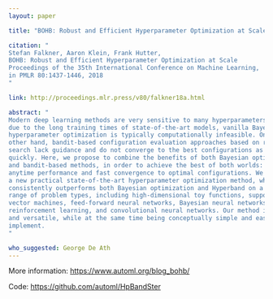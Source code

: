 ```yaml
---
layout: paper

title: "BOHB: Robust and Efficient Hyperparameter Optimization at Scale"

citation: "
Stefan Falkner, Aaron Klein, Frank Hutter,
BOHB: Robust and Efficient Hyperparameter Optimization at Scale
Proceedings of the 35th International Conference on Machine Learning, 
in PMLR 80:1437-1446, 2018
"

link: http://proceedings.mlr.press/v80/falkner18a.html

abstract: "
Modern deep learning methods are very sensitive to many hyperparameters, and, 
due to the long training times of state-of-the-art models, vanilla Bayesian 
hyperparameter optimization is typically computationally infeasible. On the 
other hand, bandit-based configuration evaluation approaches based on random 
search lack guidance and do not converge to the best configurations as 
quickly. Here, we propose to combine the benefits of both Bayesian optimization
and bandit-based methods, in order to achieve the best of both worlds: strong
anytime performance and fast convergence to optimal configurations. We propose
a new practical state-of-the-art hyperparameter optimization method, which
consistently outperforms both Bayesian optimization and Hyperband on a wide
range of problem types, including high-dimensional toy functions, support
vector machines, feed-forward neural networks, Bayesian neural networks, deep
reinforcement learning, and convolutional neural networks. Our method is robust
and versatile, while at the same time being conceptually simple and easy to
implement. 
"

who_suggested: George De Ath
---
```


More information: <https://www.automl.org/blog_bohb/>

Code: <https://github.com/automl/HpBandSter>

